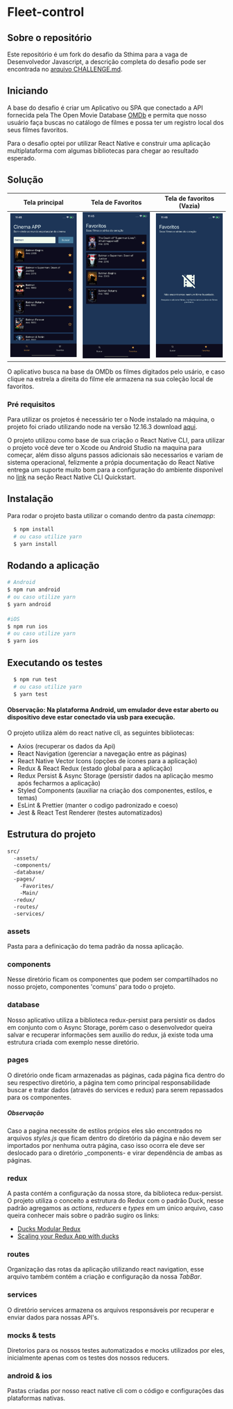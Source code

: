 # Fleet-control

## Sobre o repositório

Este repositório é um fork do desafio da Sthima para a vaga de
Desenvolvedor Javascript, a descrição completa do desafio pode
ser encontrada no [arquivo CHALLENGE.md](./CHALLENGE.md).

## Iniciando

A base do desafio é criar um Aplicativo ou SPA que conectado a API fornecida pela The Open Movie Database [OMDb](http://www.omdbapi.com/) e permita que nosso usuário faça buscas no catálogo de filmes e possa ter um registro local dos seus filmes favoritos.

Para o desafio optei por utilizar React Native e construir uma aplicação multiplataforma com algumas bibliotecas para chegar ao resultado esperado.

## Solução

|      Tela principal      |    Tela de Favoritos     | Tela de favoritos (Vazia) |
| :----------------------: | :----------------------: | :-----------------------: |
| ![Screen](./Screen1.png) | ![Screen](./Screen2.png) | ![Screen](./Screen3.png)  |

O aplicativo busca na base da OMDb os filmes digitados pelo usário, e caso clique na estrela a direita do filme ele armazena na sua coleção local de favoritos.

### Pré requisitos

Para utilizar os projetos é necessário ter o Node instalado na máquina, o projeto foi criado utilizando node na versão 12.16.3 download [aqui](https://nodejs.org/en/).

O projeto utilizou como base de sua criação o React Native CLI, para utilizar o projeto você deve ter o Xcode ou Android Studio na maquina para começar, além disso alguns passos adicionais são necessarios e variam de sistema operacional, felizmente a própia documentação do React Native entrega um suporte muito bom para a configuração do ambiente disponível no [link](https://reactnative.dev/docs/environment-setup) na seção React Native CLI Quickstart.

## Instalação

Para rodar o projeto basta utilizar o comando dentro da pasta _cinemapp_:

```bash
  $ npm install
  # ou caso utilize yarn
  $ yarn install
```

## Rodando a aplicação

```bash
# Android
$ npm run android
# ou caso utilize yarn
$ yarn android

#iOS
$ npm run ios
# ou caso utilize yarn
$ yarn ios
```

## Executando os testes

```bash
  $ npm run test
  # ou caso utilize yarn
  $ yarn test
```

#### Observação: Na plataforma Android, um emulador deve estar aberto ou dispositivo deve estar conectado via usb para execução.

O projeto utiliza além do react native cli, as seguintes bibliotecas:

- Axios (recuperar os dados da Api)
- React Navigation (gerenciar a navegação entre as páginas)
- React Native Vector Icons (opções de ícones para a aplicação)
- Redux & React Redux (estado global para a aplicação)
- Redux Persist & Async Storage (persistir dados na aplicação mesmo após fecharmos a aplicação)
- Styled Components (auxiliar na criação dos componentes, estilos, e temas)
- EsLint & Prettier (manter o codigo padronizado e coeso)
- Jest & React Test Renderer (testes automatizados)

## Estrutura do projeto

    src/
      -assets/
      -components/
      -database/
      -pages/
        -Favorites/
        -Main/
      -redux/
      -routes/
      -services/

### assets

Pasta para a definicação do tema padrão da nossa aplicação.

### components

Nesse diretório ficam os componentes que podem ser compartilhados no nosso projeto, componentes 'comuns' para todo o projeto.

### database

Nosso aplicativo utiliza a biblioteca redux-persist para persistir os dados em conjunto com o Async Storage, porém caso o desenvolvedor queira salvar e recuperar informações sem auxilio do redux, já existe toda uma estrutura criada com exemplo nesse diretório.

### pages

O diretório onde ficam armazenadas as páginas, cada página fica dentro do seu respectivo diretório, a página tem como principal responsabilidade buscar e tratar dados (através do services e redux) para serem repassados para os componentes.

##### Observação

Caso a pagina necessite de estilos própios eles são encontrados no arquivos _styles.js_ que ficam dentro do diretório da página e não devem ser importados por nenhuma outra página, caso isso ocorra ele deve ser deslocado para o diretório \_components- e virar dependência de ambas as páginas.

### redux

A pasta contém a configuração da nossa store, da biblioteca redux-persist.
O projeto utiliza o conceito a estrutura do Redux com o padrão Duck, nesse padrão agregamos as _actions_, _reducers_ e _types_ em um único arquivo, caso queira conhecer mais sobre o padrão sugiro os links:

- [Ducks Modular Redux](https://github.com/erikras/ducks-modular-redux)
- [Scaling your Redux App with ducks](https://www.freecodecamp.org/news/scaling-your-redux-app-with-ducks-6115955638be/)

### routes

Organização das rotas da aplicação utilizando react navigation, esse arquivo também contém a criação e configuração da nossa _TabBar_.

### services

O diretório services armazena os arquivos responsáveis por recuperar e enviar dados para nossas API's.

### mocks & tests

Diretorios para os nossos testes automatizados e mocks utilizados por eles, inicialmente apenas com os testes dos nossos reducers.

### android & ios

Pastas criadas por nosso react native cli com o código e configurações das plataformas nativas.
